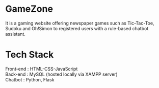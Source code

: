 # GameZone
It is a gaming website offering newspaper games such as Tic-Tac-Toe, Sudoku and Oh!Simon to registered users with a rule-based chatbot assistant.

# Tech Stack 
Front-end : HTML-CSS-JavaScript  
Back-end : MySQL (hosted locally via XAMPP server)  
Chatbot : Python, Flask  
